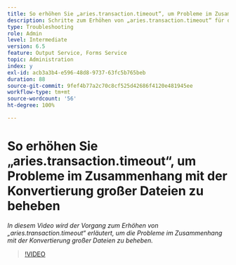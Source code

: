 ```yaml
---
title: So erhöhen Sie „aries.transaction.timeout“, um Probleme im Zusammenhang mit der Konvertierung großer Dateien zu beheben
description: Schritte zum Erhöhen von „aries.transaction.timeout“ für die Konvertierung großer Dateien
type: Troubleshooting
role: Admin
level: Intermediate
version: 6.5
feature: Output Service, Forms Service
topic: Administration
index: y
exl-id: acb3a3b4-e596-48d8-9737-63fc5b765beb
duration: 88
source-git-commit: 9fef4b77a2c70c8cf525d42686f4120e481945ee
workflow-type: tm+mt
source-wordcount: '56'
ht-degree: 100%

---
```


# So erhöhen Sie „aries.transaction.timeout“, um Probleme im Zusammenhang mit der Konvertierung großer Dateien zu beheben

*In diesem Video wird der Vorgang zum Erhöhen von „aries.transaction.timeout“ erläutert, um die Probleme im Zusammenhang mit der Konvertierung großer Dateien zu beheben.*

>[!VIDEO](https://video.tv.adobe.com/v/335502?quality=12&learn=on)

